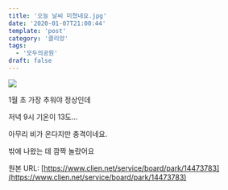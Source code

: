 ```yaml
---
title: '오늘 날씨 미쳤네요.jpg'
date: '2020-01-07T21:00:44'
template: 'post'
category: '클리앙'
tags: 
  - '모두의공원'
draft: false
---
```


![](https://i.imgur.com/0wOqtzg.jpg)

1월 초 가장 추워야 정상인데

저녁 9시 기온이 13도...

아무리 비가 온다지만 충격이네요.

밖에 나왔는 데 깜짝 놀랐어요

원본 URL: [https://www.clien.net/service/board/park/14473783](https://www.clien.net/service/board/park/14473783)